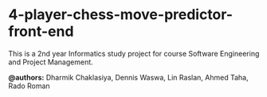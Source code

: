 # 4-player-chess-move-predictor-front-end
This is a 2nd year Informatics study project for course Software Engineering and Project Management.

**@authors:** Dharmik Chaklasiya, Dennis Waswa, Lin Raslan, Ahmed Taha, Rado Roman

